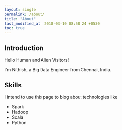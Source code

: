 ```yaml
---
layout: single
permalink: /about/
title: "About"
last_modified_at: 2018-03-10 08:58:24 +0530
toc: true
---
```

## Introduction

Hello Human and Alien Visitors!

I'm Nithish, a Big Data Engineer from Chennai, India. 

## Skills

I intend to use this page to blog about technologies like
- Spark
- Hadoop
- Scala
- Python
